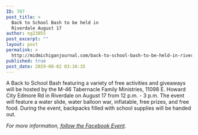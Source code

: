 ```yaml
---
ID: 707
post_title: >
  Back to School Bash to be held in
  Riverdale August 17
author: ng23055
post_excerpt: ""
layout: post
permalink: >
  http://midmichiganjournal.com/back-to-school-bash-to-be-held-in-riverdale-august-17
published: true
post_date: 2019-08-02 03:16:35
---
```

A Back to School Bash featuring a variety of free activities and giveaways will be hosted by the M-46 Tabernacle Family Ministries, 11098 E. Howard City Edmore Rd in Riverdale on August 17 from 12 p.m. - 3 p.m. The event will feature a water slide, water balloon war, inflatable, free prizes, and free food. During the event, backpacks filled with school supplies will be handed out.

<em>For more information, <a href="https://www.facebook.com/events/401051810486127/">follow the Facebook Event</a>.</em>